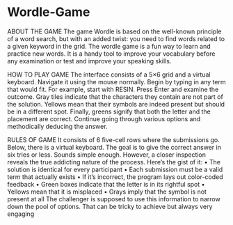 # Wordle-Game
ABOUT THE GAME
The game Wordle is based on the well-known principle of a word search, but with an added 
twist: you need to find words related to a given keyword in the grid. The wordle game is a fun 
way to learn and practice new words. It is a handy tool to improve your vocabulary before any 
examination or test and improve your speaking skills.

HOW TO PLAY GAME
The interface consists of a 5×6 grid and a virtual keyboard. Navigate it using the mouse 
normally. Begin by typing in any term that would fit. For example, start with RESIN. Press Enter 
and examine the outcome. Gray tiles indicate that the characters they contain are not part of the 
solution. Yellows mean that their symbols are indeed present but should be in a different spot. 
Finally, greens signify that both the letter and the placement are correct. Continue going through 
various options and methodically deducing the answer.

RULES OF GAME
It consists of 6 five-cell rows where the submissions go. Below, there is a virtual keyboard. The 
goal is to give the correct answer in six tries or less. Sounds simple enough. However, a closer 
inspection reveals the true addicting nature of the process. Here’s the gist of it:
• The solution is identical for every participant
• Each submission must be a valid term that actually exists
• If it’s incorrect, the program lays out color-coded feedback
• Green boxes indicate that the letter is in its rightful spot
• Yellows mean that it is misplaced
• Grays imply that the symbol is not present at all
The challenger is supposed to use this information to narrow down the pool of options. That can 
be tricky to achieve but always very engaging
